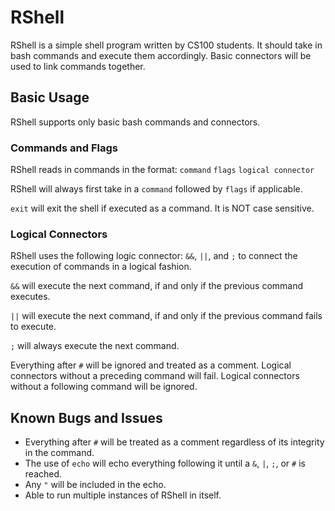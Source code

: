 # RShell

RShell is a simple shell program written by CS100 students. It should take in bash commands
and execute them accordingly. Basic connectors will be used to link commands together.

## Basic Usage

RShell supports only basic bash commands and connectors.

### Commands and Flags

RShell reads in commands in the format: `command` `flags` `logical connector`

RShell will always first take in a `command` followed by `flags` if applicable.

`exit` will exit the shell if executed as a command. It is NOT case sensitive.

### Logical Connectors

RShell uses the following logic connector: `&&`, `||`, and `;` to connect the execution of commands in a logical fashion.
 
`&&` will execute the next command, if and only if the previous command executes.

`||` will execute the next command, if and only if the previous command fails to execute.

`;` will always execute the next command.

Everything after `#` will be ignored and treated as a comment. Logical connectors without a preceding command will fail. Logical connectors without a following command will be ignored.

## Known Bugs and Issues

- Everything after `#` will be treated as a comment regardless of its integrity in the command.
- The use of `echo` will echo everything following it until a `&`, `|`, `;`, or `#` is reached.
- Any `"` will be included in the echo.
- Able to run multiple instances of RShell in itself.


